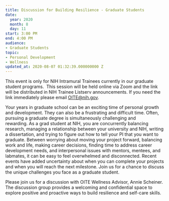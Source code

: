 ```yaml
---
title: Discussion for Building Resilience - Graduate Students
date:
  year: 2020
  month: 8
  day: 11
start: 3:00 PM
end: 4:00 PM
audience:
- Graduate Students
topic:
- Personal Development
- Wellness
updated_at: 2020-08-07 01:32:39.000000000 Z
---
```

This event is only for NIH Intramural Trainees currently in our graduate
student programs.  This session will be held online via Zoom and the
link will be distributed in NIH Trainee Listserv announcements. If you
need the link immediately please email OITE@nih.gov. 

Your years in graduate school can be an exciting time of personal growth
and development. They can also be a frustrating and difficult time.
Often, pursuing a graduate degree is simultaneously challenging and
rewarding. As a grad student at NIH, you are concurrently balancing
research, managing a relationship between your university and NIH,
writing a dissertation, and trying to figure out how to tell your PI
that you want to graduate. Between worrying about moving your project
forward, balancing work and life, making career decisions, finding time
to address career development needs, and interpersonal issues with
mentors, mentees, and labmates, it can be easy to feel overwhelmed and
disconnected. Recent events have added uncertainty about when you can
complete your projects and when you will reach the next milestone. Join
us for a chance to discuss the unique challenges you face as a graduate
student.

Please join us for a discussion with OITE Wellness Advisor, Annie
Scheiner. The discussion group provides a welcoming and confidential
space to explore positive and proactive ways to build resilience and
self-care skills.
